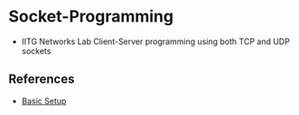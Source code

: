 # Socket-Programming
- IITG Networks Lab Client-Server programming using both TCP and UDP sockets

## References
- [Basic Setup](https://www.youtube.com/watch?time_continue=2179&v=LtXEMwSG5-8&feature=emb_title)
